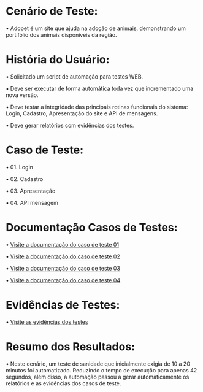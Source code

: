 # Cenário de Teste:
• Adopet é um site que ajuda na adoção de animais, demonstrando um portifólio dos animais disponíveis da região. 

# História do Usuário:
• Solicitado um script de automação para testes WEB.

• Deve ser executar de forma automática toda vez que incrementado uma nova versão.

• Deve testar a integridade das principais rotinas funcionais do sistema: Login, Cadastro, Apresentação do site e API de mensagens.

• Deve gerar relatórios com evidências dos testes.

# Caso de Teste:

• 01. Login

• 02. Cadastro

• 03. Apresentação

• 04. API mensagem

# Documentação Casos de Testes:

• [Visite a documentação do caso de teste 01](https://github.com/Rodrigofarnum/WEB_Automation_Adopet/blob/master/cypress/results/Caso%20de%20Teste/Caso%20de%20Teste%2001_Login.pdf)

• [Visite a documentação do caso de teste 02](https://github.com/Rodrigofarnum/WEB_Automation_Adopet/blob/master/cypress/results/Caso%20de%20Teste/Caso%20de%20Teste%2002%20_Cadastro.pdf)

• [Visite a documentação do caso de teste 03](https://github.com/Rodrigofarnum/WEB_Automation_Adopet/blob/master/cypress/results/Caso%20de%20Teste/Caso%20de%20Teste%2003%20_Apresenta%C3%A7%C3%A3o.pdf)

• [Visite a documentação do caso de teste 04](https://github.com/Rodrigofarnum/WEB_Automation_Adopet/blob/master/cypress/results/Caso%20de%20Teste/Caso%20de%20Teste%2004%20-_API_mensagens.pdf)


# Evidências de Testes:

• [Visite as evidências dos testes](https://github.com/Rodrigofarnum/WEB_Automation_Adopet/tree/master/cypress/results)

# Resumo dos Resultados:

• Neste cenário, um teste de sanidade que inicialmente exigia de 10 a 20 minutos foi automatizado. Reduzindo o tempo de execução para apenas 42 segundos, além disso, a automação passou a gerar automaticamente os relatórios e as evidências dos casos de teste.
